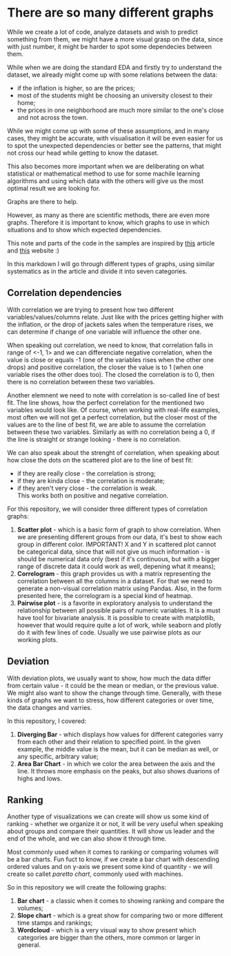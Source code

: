# There are so many different graphs
While we create a lot of code, analyze datasets and wish to predict something from them, we might have a more 
visual grasp on the data, since with just number, it might be harder to spot some dependecies between them.

While when we are doing the standard EDA and firstly try to understand the dataset, we already might come up with
some relations between the data:
- if the inflation is higher, so are the prices;
- most of the students might be choosing an university closest to their home;
- the prices in one neighborhood are much more similar to the one's close and not across the town.

While we might come up with some of these assumptions, and in many cases, they might be accurate,
with visualisation it will be even easier for us to spot the unexpected dependencies or better see the patterns,
that might not cross our head while getting to know the dataset. 

This also becomes more important when we are deliberating on what statistical or mathematical method to use for some
machile learning algorithms and using which data with the others will give us the most optimal result we are looking for.

Graphs are there to help.

However, as many as there are scientific methods, there are even more graphs. Therefore it is important to know, which 
graphs to use in which situations and to show which expected dependencies. 

This note and parts of the code in the samples are inspired by [this](https://www.machinelearningplus.com/plots/top-50-matplotlib-visualizations-the-master-plots-python/) article and [this](https://www.python-graph-gallery.com) website :)

In this markdown I will go through different types of graphs, using similar systematics as in the article and divide it into seven categories.

## Correlation dependencies
With correlation we are trying to present how two different variables/values/columns relate. Just like with the prices getting higher with the inflation, or the drop of jackets sales when the temperature rises, we can determine if change of one variable will influence the other one. 

When speaking out correlation, we need to know, that correlation falls in range of <-1, 1> and we can differenciate negative correlation, when the value is close or equals -1 (one of the variables rises when the other one drops) and positive correlation, the closer the value is to 1 (when one variable rises the other does too). The closed the correlation is to 0, then there is no correlation between these two variables.

Another elemnent we need to note with correlation is so-called line of best fit. The line shows, how the perfect correlation for the mentioned two variables would look like. Of course, when working with real-life examples, most often we will not get a perfect correlation, but the closer most of the values are to the line of best fit, we are able to assume the correlation between these two variables. Similarly as with no correlation being a 0, if the line is straight or strange looking - there is no correlation.

We can also speak about the strenght of correlation, when speaking about how close the dots on the scattered plot are to the line of best fit:
- if they are really close - the correlation is strong;
- if they are kinda close - the correlation is moderate;
- if they aren't very close - the correlation is weak.  
This works both on positive and negative correlation.

For this repository, we will consider three different types of correlation graphs:
1. **Scatter plot** - which is a basic form of graph to show correlation. When we are presenting different groups from our data, it's best to show each group in different color. IMPORTANT! X and Y in scattered plot cannot be categorical data, since that will not give us much information - is should be numerical data only (best if it's continuous, but with a bigger range of discrete data it could work as well, depening what it means);
2. **Correlogram** - this graph provides us with a matrix representing the correlation between all the columns in a dataset. For that we need to generate a non-visual correlation matrix using Pandas. Also, in the form presented here, the correlogram is a special kind of heatmap.
3. **Pairwise plot** - is a favorite in exploratory analysis to understand the relationship between all possible pairs of numeric variables. It is a must have tool for bivariate analysis. It is possible to create with matplotlib, however that would require quite a lot of work, while seaborn and plotly do it with few lines of code. Usually we use pairwise plots as our working plots.

## Deviation
With deviation plots, we usually want to show, how much the data differ from certain value - it could be the mean or median, or the previous value. We might also want to show the change through time. Generally, with these kinds of graphs we want to stress, how different categories or over time, the data changes and varries. 

In this repository, I covered:
1. **Diverging Bar** - which displays how values for different categories varry from each other and their relation to specified point. In the given example, the middle value is the mean, but it can be median as well, or any specific, arbitrary value;
2. **Area Bar Chart** - in which we color the area between the axis and the line. It throws more emphasis on the peaks, but also shows duarions of highs and lows.

## Ranking
Another type of visualizations we can create will show us some kind of ranking - whether we organize it or not, it will be very useful when speaking about groups and compare their quantities. It will show us leader and the end of the whole, and we can also show it through time. 

Most commonly used when it comes to ranking or comparing volumes will be a bar charts. Fun fuct to know, if we create a bar chart with descending ordered values and on y-axis we present some kind of quantity - we will create so callet *paretto chart*, commonly used with machines.

So in this repository we will create the following graphs:
1. **Bar chart** - a classic when it comes to showing ranking and compare the volumes; 
2. **Slope chart** - which is a great show for comparing two or more different time stamps and rankings;
3. **Wordcloud** - which is a very visual way to show present which categories are bigger than the others, more common or larger in general.

